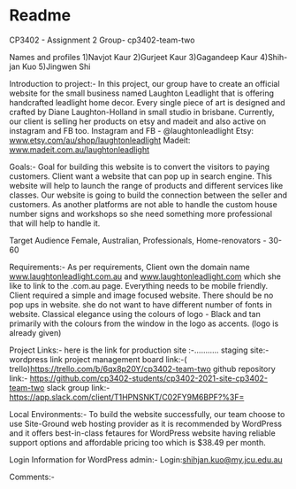 # Readme 


CP3402 - Assignment 2
Group- cp3402-team-two

Names and profiles
1)Navjot Kaur
2)Gurjeet Kaur
3)Gagandeep Kaur
4)Shih-jan Kuo
5)Jingwen Shi

Introduction to project:-
In this project, our group have to create an official website for the small 
business named Laughton Leadlight that is offering handcrafted leadlight home decor.
Every single piece of art is designed and crafted by Diane Laughton-Holland in small studio in brisbane.
Currently, our client is selling her products on etsy and madeit and also active on instagram and FB too. 
Instagram and FB - @laughtonleadlight
Etsy: www.etsy.com/au/shop/laughtonleadlight
Madeit: www.madeit.com.au/laughtonleadlight

Goals:-
Goal for building this website is to convert the visitors to paying customers.
Client want a website that can pop up in search engine.
This website will help to launch the range of products and different services like classes.
Our website is going to build the connection between the seller and customers.
As another platforms are not able to handle the custom house number signs and workshops 
so she need something more professional that will help to handle it.

Target Audience 
Female, Australian, Professionals, Home-renovators - 30-60

Requirements:-
As per requirements, Client own the  domain name www.laughtonleadlight.com.au and
www.laughtonleadlight.com which she like to link to the .com.au page.
Everything needs to be mobile friendly.
Client required a simple and image focused website.
There should be no pop ups in website.
she do not want to have different number of fonts in website.
Classical elegance using the colours of logo - Black and tan primarily with
 the colours from the window in the logo as accents.
(logo is already given)
 
Project Links:-
here is the link for production site :-...........
staging site:-wordpress link
project management board link:-( trello)https://trello.com/b/6qx8p20Y/cp3402-team-two
github repository link:- https://github.com/cp3402-students/cp3402-2021-site-cp3402-team-two
slack group link:- https://app.slack.com/client/T1HPNSNKT/C02FY9M6BPF?%3F=




Local Environments:-
To build the website successfully, our team choose to use Site-Ground web hosting
provider as it is recommended by WordPress and it offers best-in-class fetaures 
for WordPress website having reliable support options and affordable pricing too 
which is $38.49 per month.



Login Information for WordPress admin:-
Login:shihjan.kuo@my.jcu.edu.au


Comments:-


